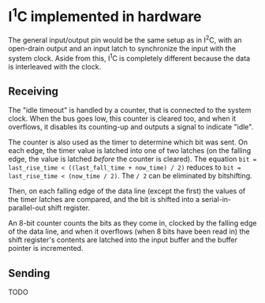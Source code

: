 # I<sup>1</sup>C implemented in hardware

The general input/output pin would be the same setup as in I<sup>2</sup>C, with an open-drain output and an input latch to synchronize the input with the system clock. Aside from this, I<sup>1</sup>C is completely different because the data is interleaved with the clock.

## Receiving

The "idle timeout" is handled by a counter, that is connected to the system clock. When the bus goes low, this counter is cleared too, and when it overflows, it disables its counting-up and outputs a signal to indicate "idle".

The counter is also used as the timer to determine which bit was sent. On each edge, the timer value is latched into one of two latches (on the falling edge, the value is latched *before* the counter is cleared). The equation `bit = last_rise_time < ((last_fall_time + now_time) / 2)` reduces to `bit = last_rise_time < (now_time / 2)`. The `/ 2` can be eliminated by bitshifting.

Then, on each falling edge of the data line (except the first) the values of the timer latches are compared, and the bit is shifted into a serial-in-parallel-out shift register.

An 8-bit counter counts the bits as they come in, clocked by the falling edge of the data line, and when it overflows (when 8 bits have been read in) the shift register's contents are latched into the input buffer and the buffer pointer is incremented.

## Sending

TODO
